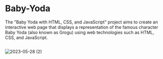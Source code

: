 # Baby-Yoda
The "Baby Yoda with HTML, CSS, and JavaScript" project aims to create an interactive web page that displays a representation of the famous character Baby Yoda (also known as Grogu) using web technologies such as HTML, CSS, and JavaScript.
##
![2023-05-28 (2)](https://github.com/ByAlyck/Baby-Yoda/assets/113322342/a0469d20-68f9-4edc-87cd-174407c98f99)
